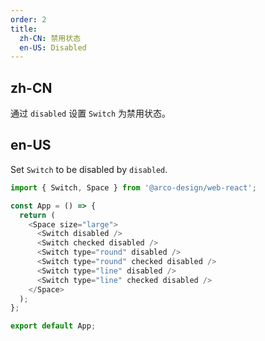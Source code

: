 ```yaml
---
order: 2
title:
  zh-CN: 禁用状态
  en-US: Disabled
---
```


## zh-CN

通过 `disabled` 设置 `Switch` 为禁用状态。

## en-US

Set `Switch` to be disabled by `disabled`.

```js
import { Switch, Space } from '@arco-design/web-react';

const App = () => {
  return (
    <Space size="large">
      <Switch disabled />
      <Switch checked disabled />
      <Switch type="round" disabled />
      <Switch type="round" checked disabled />
      <Switch type="line" disabled />
      <Switch type="line" checked disabled />
    </Space>
  );
};

export default App;
```
